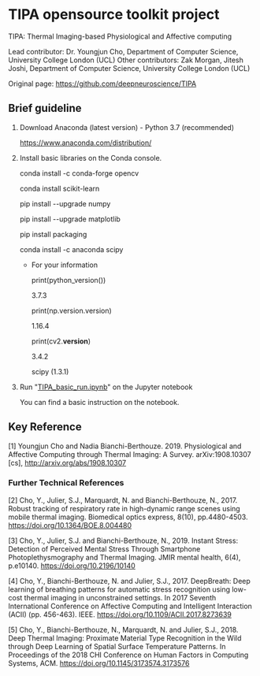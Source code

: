 # TIPA opensource toolkit project
TIPA: Thermal Imaging-based Physiological and Affective computing

Lead contributor: Dr. Youngjun Cho, Department of Computer Science, University College London (UCL)
Other contributors: Zak Morgan, Jitesh Joshi, Department of Computer Science, University College London (UCL)

Original page: https://github.com/deepneuroscience/TIPA

## Brief guideline

1. Download Anaconda (latest version) - Python 3.7 (recommended)

    https://www.anaconda.com/distribution/


2. Install basic libraries on the Conda console.

    conda install -c conda-forge opencv
    
    conda install scikit-learn
    
    pip install --upgrade numpy
    
    pip install --upgrade matplotlib
    
    pip install packaging
    
    conda install -c anaconda scipy


    * For your information
    
        print(python_version()) 
        
        3.7.3
        
        print(np.version.version)
        
        1.16.4
        
        print(cv2.__version__)
        
        3.4.2
        
        scipy (1.3.1)

3. Run "<a href="https://github.com/deepneuroscience/TIPA/blob/master/TIPA_basic_run.ipynb">TIPA_basic_run.ipynb</a>" on the Jupyter notebook 

    You can find a basic instruction on the notebook.
    


    
    
## Key Reference
[1] Youngjun Cho and Nadia Bianchi-Berthouze. 2019. Physiological and Affective Computing through Thermal Imaging: A Survey. arXiv:1908.10307 [cs], http://arxiv.org/abs/1908.10307

### Further Technical References
[2] Cho, Y., Julier, S.J., Marquardt, N. and Bianchi-Berthouze, N., 2017. Robust tracking of respiratory rate in high-dynamic range scenes using mobile thermal imaging. Biomedical optics express, 8(10), pp.4480-4503. https://doi.org/10.1364/BOE.8.004480

[3] Cho, Y., Julier, S.J. and Bianchi-Berthouze, N., 2019. Instant Stress: Detection of Perceived Mental Stress Through Smartphone Photoplethysmography and Thermal Imaging. JMIR mental health, 6(4), p.e10140. https://doi.org/10.2196/10140

[4] Cho, Y., Bianchi-Berthouze, N. and Julier, S.J., 2017. DeepBreath: Deep learning of breathing patterns for automatic stress recognition using low-cost thermal imaging in unconstrained settings. In 2017 Seventh International Conference on Affective Computing and Intelligent Interaction (ACII) (pp. 456-463). IEEE. https://doi.org/10.1109/ACII.2017.8273639

[5] Cho, Y., Bianchi-Berthouze, N., Marquardt, N. and Julier, S.J., 2018. Deep Thermal Imaging: Proximate Material Type Recognition in the Wild through Deep Learning of Spatial Surface Temperature Patterns. In Proceedings of the 2018 CHI Conference on Human Factors in Computing Systems, ACM. https://doi.org/10.1145/3173574.3173576
